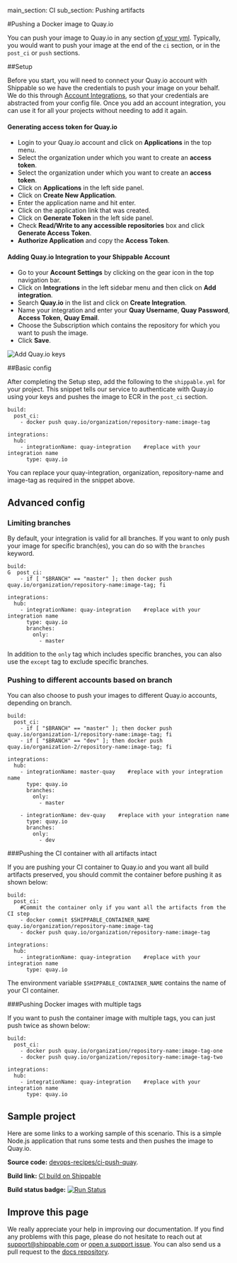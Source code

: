 main_section: CI
sub_section: Pushing artifacts

#Pushing a Docker image to Quay.io

You can push your image to Quay.io in any section [of your yml](../reference/ci-yml/). Typically, you would want to push your image at the end of the `ci` section, or in the `post_ci` or `push` sections.

##Setup

Before you start, you will need to connect your Quay.io account with Shippable so we have the credentials to push your image on your behalf. We do this through <a href="../../getting-started/integrations/" target="_blank"> Account Integrations</a>, so that your credentials are abstracted from your config file. Once you add an account integration, you can use it for all your projects without needing to add it again.

#### Generating access token for Quay.io
-  Login to your Quay.io account and click on **Applications** in the top menu.
-  Select the organization under which you want to create an **access token**.
-  Select the organization under which you want to create an **access token**.
-  Click on **Applications** in the left side panel.
-  Click on **Create New Application**.
-  Enter the application name and hit enter.
-  Click on the application link that was created.
-  Click on **Generate Token** in the left side panel.
-  Check **Read/Write to any accessible repositories** box and click **Generate Access Token**.
-  **Authorize Application** and copy the **Access Token**.

#### Adding Quay.io Integration to your Shippable Account
-  Go to your **Account Settings** by clicking on the gear icon in the top navigation bar.
-  Click on **Integrations** in the left sidebar menu and then click on **Add integration**.
-  Search **Quay.io** in the list and click on **Create Integration**.
-  Name your integration and enter your **Quay Username**,  **Quay Password**, **Access Token**,  **Quay Email**.
-  Choose the Subscription which contains the repository for which you want to push the image.
-  Click **Save**.

<img src="../../images/ci/quay-hub-integration.png" alt="Add Quay.io keys">

##Basic config

After completing the Setup step, add the following to the `shippable.yml` for your project. This snippet tells our service to authenticate with Quay.io using your keys and pushes the image to ECR in the `post_ci` section.

```
build:
  post_ci:
    - docker push quay.io/organization/repository-name:image-tag

integrations:
  hub:
    - integrationName: quay-integration    #replace with your integration name
      type: quay.io
```

You can replace your quay-integration, organization, repository-name and image-tag as required in the snippet above.

## Advanced config

### Limiting branches

By default, your integration is valid for all branches. If you want to only push your image for specific branch(es), you can do so with the `branches` keyword.

```
build:
G  post_ci:
    - if [ "$BRANCH" == "master" ]; then docker push quay.io/organization/repository-name:image-tag; fi

integrations:
  hub:
    - integrationName: quay-integration    #replace with your integration name
      type: quay.io
      branches:
        only:
          - master

```
In addition to the `only` tag which includes specific branches, you can also use the `except` tag to exclude specific branches.

### Pushing to different accounts based on branch

You can also choose to push your images to different Quay.io accounts, depending on branch.

```
build:
  post_ci:
    - if [ "$BRANCH" == "master" ]; then docker push quay.io/organization-1/repository-name:image-tag; fi
    - if [ "$BRANCH" == "dev" ]; then docker push quay.io/organization-2/repository-name:image-tag; fi

integrations:
  hub:
    - integrationName: master-quay    #replace with your integration name
      type: quay.io
      branches:
        only:
          - master

    - integrationName: dev-quay    #replace with your integration name
      type: quay.io
      branches:
        only:
          - dev

```

###Pushing the CI container with all artifacts intact

If you are pushing your CI container to Quay.io and you want all build artifacts preserved, you should commit the container before pushing it as shown below:

```
build:
  post_ci:
    #Commit the container only if you want all the artifacts from the CI step
    - docker commit $SHIPPABLE_CONTAINER_NAME quay.io/organization/repository-name:image-tag
    - docker push quay.io/organization/repository-name:image-tag

integrations:
  hub:
    - integrationName: quay-integration    #replace with your integration name
      type: quay.io
```

The environment variable `$SHIPPABLE_CONTAINER_NAME` contains the name of your CI container.

###Pushing Docker images with multiple tags

If you want to push the container image with multiple tags, you can just push twice as shown below:


```
build:
  post_ci:
    - docker push quay.io/organization/repository-name:image-tag-one
    - docker push quay.io/organization/repository-name:image-tag-two

integrations:
  hub:
    - integrationName: quay-integration    #replace with your integration name
      type: quay.io

```

## Sample project

Here are some links to a working sample of this scenario. This is a simple Node.js application that runs some tests and then pushes
the image to Quay.io.

**Source code:**  [devops-recipes/ci-push-quay](https://github.com/devops-recipes/ci-push-quay).

**Build link:** [CI build on Shippable](https://app.shippable.com/github/himanshu0503/ci-push-quay/runs/1/1/console)

**Build status badge:** [![Run Status](https://api.shippable.com/projects/5900754c614d120700088a0d/badge?branch=master)](https://app.shippable.com/github/himanshu0503/ci-push-quay)

## Improve this page

We really appreciate your help in improving our documentation. If you find any problems with this page, please do not hesitate to reach out at [support@shippable.com](mailto:support@shippable.com) or [open a support issue](https://www.github.com/Shippable/support/issues). You can also send us a pull request to the [docs repository](https://www.github.com/Shippable/docs).

